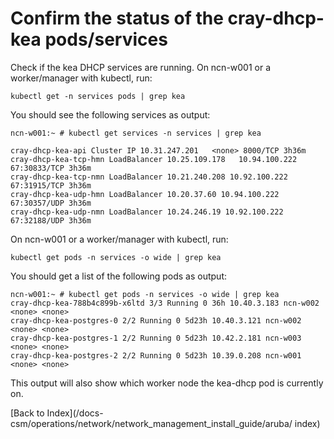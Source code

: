 # Confirm the status of the cray-dhcp-kea pods/services

Check if the kea DHCP services are running. 
On ncn-w001 or a worker/manager with kubectl, run:

```
kubectl get -n services pods | grep kea
```

You should see the following services as output:

```
ncn-w001:~ # kubectl get services -n services | grep kea

cray-dhcp-kea-api Cluster IP 10.31.247.201   <none> 8000/TCP 3h36m
cray-dhcp-kea-tcp-hmn LoadBalancer 10.25.109.178   10.94.100.222 67:30833/TCP 3h36m
cray-dhcp-kea-tcp-nmn LoadBalancer 10.21.240.208 10.92.100.222   67:31915/TCP 3h36m
cray-dhcp-kea-udp-hmn LoadBalancer 10.20.37.60 10.94.100.222 67:30357/UDP 3h36m
cray-dhcp-kea-udp-nmn LoadBalancer 10.24.246.19 10.92.100.222 67:32188/UDP 3h36m
```

On ncn-w001 or a worker/manager with kubectl, run:

```
kubectl get pods -n services -o wide | grep kea
```

You should get a list of the following pods as output:

```
ncn-w001:~ # kubectl get pods -n services -o wide | grep kea
cray-dhcp-kea-788b4c899b-x6ltd 3/3 Running 0 36h 10.40.3.183 ncn-w002 <none> <none>
cray-dhcp-kea-postgres-0 2/2 Running 0 5d23h 10.40.3.121 ncn-w002 <none> <none>
cray-dhcp-kea-postgres-1 2/2 Running 0 5d23h 10.42.2.181 ncn-w003 <none> <none>
cray-dhcp-kea-postgres-2 2/2 Running 0 5d23h 10.39.0.208 ncn-w001 <none> <none>
```

This output will also show which worker node the kea-dhcp pod is currently on.

[Back to Index](/docs-csm/operations/network/network_management_install_guide/aruba/
index)